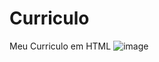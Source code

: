 # Curriculo
Meu Curriculo em HTML
![image](https://github.com/Ntanzi07/Curriculo/assets/138806744/19a5947e-a061-45fd-a106-5a4b1a1fcae1)
